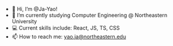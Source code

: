 - 👋 Hi, I’m @Ja-Yao!
- 🌱 I’m currently studying Computer Engineering @ Northeastern University
- 💻 Current skills include: React, JS, TS, CSS
- 📫 How to reach me: yao.ja@northeastern.edu

<!---
Ja-Yao/Ja-Yao is a ✨ special ✨ repository because its `README.md` (this file) appears on your GitHub profile.
You can click the Preview link to take a look at your changes.
--->
